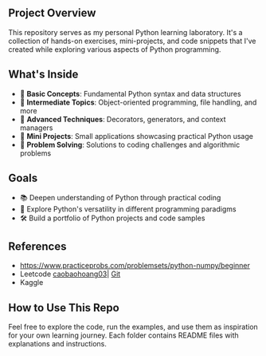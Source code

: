 ## Project Overview
This repository serves as my personal Python learning laboratory. It's a collection of hands-on exercises, mini-projects, and code snippets that I've created while exploring various aspects of Python programming.

## What's Inside
- 📁 **Basic Concepts**: Fundamental Python syntax and data structures
- 📁 **Intermediate Topics**: Object-oriented programming, file handling, and more
- 📁 **Advanced Techniques**: Decorators, generators, and context managers
- 📁 **Mini Projects**: Small applications showcasing practical Python usage
- 📁 **Problem Solving**: Solutions to coding challenges and algorithmic problems

## Goals
- 📚 Deepen understanding of Python through practical coding
- 🧠 Explore Python's versatility in different programming paradigms
- 🛠️ Build a portfolio of Python projects and code samples

## References
- https://www.practiceprobs.com/problemsets/python-numpy/beginner
- Leetcode [caobaohoang03](https://leetcode.com/u/caobaohoang03/)| [Git](https://github.com/hoangcaobao/LeetCode)
- Kaggle

## How to Use This Repo
Feel free to explore the code, run the examples, and use them as inspiration for your own learning journey. Each folder contains README files with explanations and instructions.
